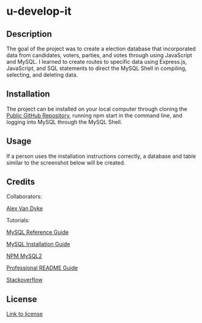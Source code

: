 # u-develop-it

## Description

The goal of the project was to create a election database that incorporated data from candidates, voters, parties, and votes through using JavaScript and MySQL. I learned to create routes to specific data using Express.js, JavaScript, and SQL statements to direct the MySQL Shell in compiling, selecting, and deleting data.

## Installation

The project can be installed on your local computer through cloning the [Public GitHub Repository](https://github.com/AlexandertheGreat491/u-develop-it.git), running npm start in the command line, and logging into MySQL through the MySQL Shell.

## Usage

If a person uses the installation instructions correctly, a database and table similar to the screenshot below will be created.


## Credits

Collaborators:

[Alex Van Dyke](https://github.com/AlexandertheGreat491)

Tutorials:

[MySQL Reference Guide](https://coding-boot-camp.github.io/full-stack/mysql/mysql-reference-guide)

[MySQL Installation Guide](https://coding-boot-camp.github.io/full-stack/mysql/mysql-installation-guide)

[NPM MySQL2](https://www.npmjs.com/package/mysql2#installation)

[Professional README Guide](https://coding-boot-camp.github.io/full-stack/github/professional-readme-guide)

[Stackoverflow](https://stackoverflow.com/questions/28305120/differences-between-express-router-and-app-get)

## License

[Link to license](./LICENSE)
